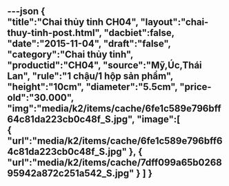 ---json
{  
   "title":"Chai thủy tinh CH04",
 "layout":"chai-thuy-tinh-post.html",
    "dacbiet":false,
   "date":"2015-11-04",
   "draft":"false",
   "category":"Chai thủy tinh",
   "productid":"CH04",
   "source":"Mỹ,Úc,Thái Lan",
   "rule":"1 chậu/1 hộp sản phẩm",
   "height":"10cm",
    "diameter":"5.5cm",
   "price-old":"30.000",
   "img":"media/k2/items/cache/6fe1c589e796bff64c81da223cb0c48f_S.jpg",
   "image":[  
      {  
         "url":"media/k2/items/cache/6fe1c589e796bff64c81da223cb0c48f_S.jpg"
      },
      {  
         "url":"media/k2/items/cache/7dff099a65b026895942a872c251a542_S.jpg"
      }
   ]
}
---